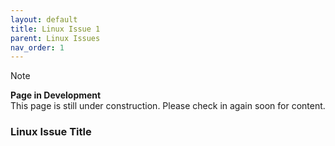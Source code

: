 ```yaml
---
layout: default
title: Linux Issue 1
parent: Linux Issues
nav_order: 1
---
```


> [!NOTE]
> **Page in Development**  
> This page is still under construction.
> Please check in again soon for content.

### Linux Issue Title

